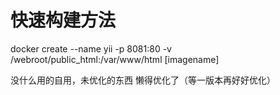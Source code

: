 快速构建方法
===========

docker create --name yii -p 8081:80 -v /webroot/public_html:/var/www/html [imagename]

没什么用的自用，未优化的东西
懒得优化了（等一版本再好好优化）
